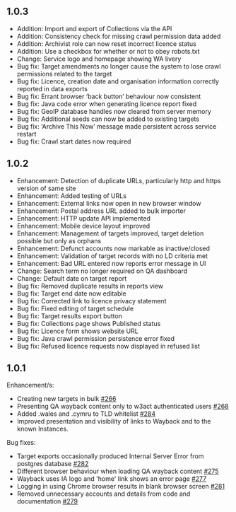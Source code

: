 1.0.3
-----
* Addition: Import and export of Collections via the API
* Addition: Consistency check for missing crawl permission data added
* Addition: Archivist role can now reset incorrect licence status
* Addition: Use a checkbox for whether or not to obey robots.txt 
* Change: Service logo and homepage showing WA livery
* Bug fix: Target amendments no longer cause the system to lose crawl permissions related to the target
* Bug fix: Licence, creation date and organisation information correctly reported in data exports
* Bug fix: Errant browser ‘back button’ behaviour now consistent
* Bug fix: Java code error when generating licence report fixed
* Bug fix: GeoIP database handles now cleared from server memory
* Bug fix: Additional seeds can now be added to existing targets
* Bug fix: ‘Archive This Now’ message made persistent across service restart
* Bug fix: Crawl start dates now required

1.0.2
-----
* Enhancement: Detection of duplicate URLs, particularly http and https version of same site
* Enhancement: Added testing of URLs
* Enhancement: External links now open in new browser window
* Enhancement: Postal address URL added to bulk importer
* Enhancement: HTTP update API implemented
* Enhancement: Mobile device layout improved
* Enhancement: Management of targets improved, target deletion possible but only as orphans
* Enhancement: Defunct accounts now markable as inactive/closed
* Enhancement: Validation of target records with no LD criteria met
* Enhancement: Bad URL entered now reports error message in UI
* Change: Search term no longer required on QA dashboard
* Change: Default date on target report
* Bug fix: Removed duplicate results in reports view
* Bug fix: Target end date now editable
* Bug fix: Corrected link to licence privacy statement
* Bug fix: Fixed editing of target schedule
* Bug fix: Target results export button
* Bug fix: Collections page shows Published status
* Bug fix: Licence form shows website URL
* Bug fix: Java crawl permission persistence error fixed
* Bug fix: Refused licence requests now displayed in refused list

1.0.1
-----
Enhancement/s:
* Creating new targets in bulk [#266](https://github.com/ukwa/w3act/issues/266)
* Presenting QA wayback content only to w3act authenticated users [#268](https://github.com/ukwa/w3act/issues/268)
* Added .wales and .cymru to TLD whitelist [#284](https://github.com/ukwa/w3act/issues/284)
* Improved presentation and visibility of links to Wayback and to the known Instances.

Bug fixes:
* Target exports occasionally produced Internal Server Error from postgres database [#282](https://github.com/ukwa/w3act/issues/282)
* Different browser behaviour when loading QA wayback content [#275](https://github.com/ukwa/w3act/issues/275)
* Wayback uses IA logo and 'home' link shows an error page [#277](https://github.com/ukwa/w3act/issues/277)
* Logging in using Chrome browser results in blank browser screen [#281](https://github.com/ukwa/w3act/issues/281)
* Removed unnecessary accounts and details from code and documentation [#279](https://github.com/ukwa/w3act/issues/279)
